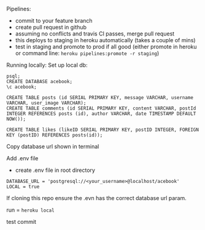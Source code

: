 Pipelines:
- commit to your feature branch
- create pull request in github
- assuming no conflicts and travis CI passes, merge pull request
- this deploys to staging in heroku automatically (takes a couple of mins)
- test in staging and promote to prod if all good (either promote in heroku or command line:
`heroku pipelines:promote -r staging`)

Running locally:
Set up local db:

```
psql;
CREATE DATABASE acebook;
\c acebook;

CREATE TABLE posts (id SERIAL PRIMARY KEY, message VARCHAR, username VARCHAR, user_image VARCHAR);
CREATE TABLE comments (id SERIAL PRIMARY KEY, content VARCHAR, postId INTEGER REFERENCES posts (id), author VARCHAR, date TIMESTAMP DEFAULT NOW());

CREATE TABLE likes (likeID SERIAL PRIMARY KEY, postID INTEGER, FOREIGN KEY (postID) REFERENCES posts(id));

```
Copy database url shown in terminal

Add .env file
- create .env file in root directory
```
DATABASE_URL = 'postgresql://<your_username>@localhost/acebook'
LOCAL = true
```
If cloning this repo ensure the .evn has the correct database url param.

run =  ```heroku local```

test commit

